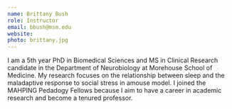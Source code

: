 ```yaml
---
name: Brittany Bush
role: Instructor
email: bbush@msm.edu
website: 
photo: brittany.jpg
---
```


I am a 5th year PhD in Biomedical Sciences and MS in Clinical Research candidate in the Department of Neurobiology at Morehouse School of Medicine. My research focuses on the relationship between sleep and the maladaptive response to social stress in amouse model. I joined the MAHPING Pedadogy Fellows because I aim to have a career in academic research and become a tenured professor.
